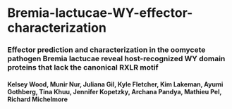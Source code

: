 # Bremia-lactucae-WY-effector-characterization

### Effector prediction and characterization in the oomycete pathogen Bremia lactucae reveal host-recognized WY domain proteins that lack the canonical RXLR motif

#### Kelsey Wood, Munir Nur, Juliana Gil, Kyle Fletcher, Kim Lakeman, Ayumi Gothberg, Tina Khuu, Jennifer Kopetzky, Archana Pandya, Mathieu Pel, Richard Michelmore
